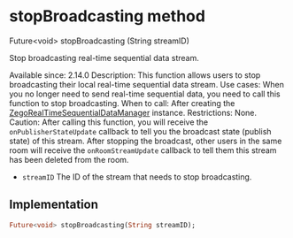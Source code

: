 


# stopBroadcasting method








Future&lt;void> stopBroadcasting
(String streamID)





<p>Stop broadcasting real-time sequential data stream.</p>
<p>Available since: 2.14.0
Description: This function allows users to stop broadcasting their local real-time sequential data stream.
Use cases: When you no longer need to send real-time sequential data, you need to call this function to stop broadcasting.
When to call: After creating the <a href="../../zego_uikit_prebuilt_live_audio_room/ZegoRealTimeSequentialDataManager-class.md">ZegoRealTimeSequentialDataManager</a> instance.
Restrictions: None.
Caution: After calling this function, you will receive the <code>onPublisherStateUpdate</code> callback to tell you the broadcast state (publish state) of this stream. After stopping the broadcast, other users in the same room will receive the <code>onRoomStreamUpdate</code> callback to tell them this stream has been deleted from the room.</p>
<ul>
<li><code>streamID</code> The ID of the stream that needs to stop broadcasting.</li>
</ul>



## Implementation

```dart
Future<void> stopBroadcasting(String streamID);
```







